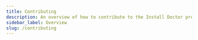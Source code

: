 ```yaml
---
title: Contributing
description: An overview of how to contribute to the Install Doctor project
sidebar_label: Overview
slug: /contributing
---
```


